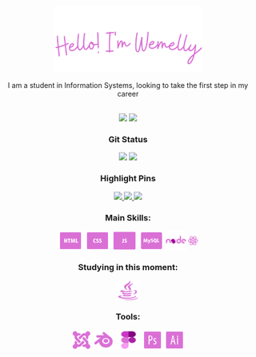 <div align="center">
<img width="300" src="./img/Hello! I'm Wemelly (1).png"/>
  <p>I am a student in Information Systems, looking to take the first step in my career</p>
</div>
<br>
<div align="center">
<a href="https://www.linkedin.com/in/wemelly-nunes-03935120b/"><img  height="35em" src="https://user-images.githubusercontent.com/109567488/226512836-75de58d8-c32b-43f6-b4df-ec0d1eb820bd.png"></a> 
  <a href="https://mail.google.com/mail/u/0/?tab=rm&ogbl#inbox"><img  height="36em" src="https://user-images.githubusercontent.com/109567488/226513794-371dc188-c3e0-43b5-9a9d-94ef88261f75.png"></a> 
</div>

<!--![Anurag's GitHub stats](https://github-readme-stats.vercel.app/api?username=wemy-nunes&show_icons=true&title-color=) -->


<div align="center">  
  <h3>Git Status</h3>
  <img height="140em" src="https://github-readme-stats.vercel.app/api?username=WemellyNunes&show_icons=true&count_private=true&hide_border=true&title_color=DA70D6&icon_color=DA70D6&text_color=c9d1d9&bg_color=0d1117"/> 
  <img height="140em" src="https://github-readme-stats.vercel.app/api/top-langs/?username=WemellyNunes&layout=compact&hide_border=true&title_color=DA70D6&text_color=c9d1d9&bg_color=0d1117" />
</div>

<div align="center">  
  <h3>Highlight Pins</h3>
  <a href="https://github.com/WemellyNunes/DesafiosTraineeEJ">
    <img width="350vh" src="https://github-readme-stats.vercel.app/api/pin/?username=WemellyNunes&repo=DesafiosTraineeEJ&show_owner=true&show_icons=true&count_private=true&hide_border=false&title_color=DA70D6&icon_color=DA70D6&text_color=c9d1d9&bg_color=0d1117"/> 
  </a>
  <a href="https://github.com/WemellyNunes/landing-page-HTML-CSS">
    <img width="350vh" src="https://github-readme-stats.vercel.app/api/pin/?username=WemellyNunes&repo=landing-page-HTML-CSS&show_icons=true&count_private=true&hide_border=false&title_color=DA70D6&icon_color=DA70D6&text_color=c9d1d9&bg_color=0d1117"/> 
  </a>
  </a>
  <a href="https://github.com/WemellyNunes/Blender-3D-Assets">
    <img width="350vh" src="https://github-readme-stats.vercel.app/api/pin/?username=WemellyNunes&repo=Blender-3D-Assets&show_owner=true&show_icons=true&count_private=true&hide_border=false&title_color=DA70D6&icon_color=DA70D6&text_color=c9d1d9&bg_color=0d1117"/> 
  </a>
</div>

</div>
<div align="center">
<h3>Main Skills: </h3>
  <img align="center" alt="HTML" height="40" width="50" src="./img/icons8-html-50.png">
  <img align="center" alt="CSS" height="40" width="50" src="./img/icons8-css-50.png">
  <img align="center" alt="CSS" height="40" width="50" src="./img/icons8-js-50.png">
  <img align="center" alt="MYSQL" height="40" width="50" src="./img/icons8-mysql-50 (1).png">
  <img align="center" alt="CSS" height="40" width="40" src="./img/icons8-nodejs-48.png">
  <img align="center" alt="CSS" height="20" width="20" src="./img/icons8-react-16.png">

</div>

</div>
<div align="center">
<h3>Studying in this moment: </h3>
  <img align="center" alt="CSS" height="40" width="50" src="./img/icons8-java-50.png">

</div>

<div align="center">
<h3>Tools: </h3>
  <img align="center" alt="CSS" height="40" width="40" src="./img/icons8-joomla-50.png">
  <img align="center" alt="CSS" height="40" width="40" src="./img/icons8-blender-50.png">
  <img align="center" alt="CSS" height="40" width="50" src="./img/icons8-figma-48.png">
  <img align="center" alt="CSS" height="40" width="40" src="./img/icons8-photoshop-50.png">
  <img align="center" alt="CSS" height="40" width="40" src="./img/icons8-illustrator-50 (1).png">
</div>
  


##
